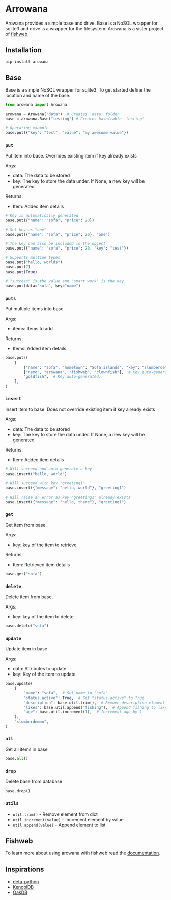 # Arrowana

Arowana provides a simple base and drive. Base is a NoSQL wrapper for sqlite3 and drive is a wrapper for the filesystem.
Arowana is a sister project of [fishweb](https://github.com/slumberdemon/fishweb).

## Installation

```sh
pip install arowana
```

## Base

Base is a simple NoSQL wrapper for sqlite3. To get started define the location and name of the base.

```py
from arowana import Arowana

arowana = Arowana("data")  # Creates 'data' folder
base = arowana.Base("testing") # Creates base/table 'testing'

# Operation example
base.put({"key": "test", "value": "my awesome value"})
```

### `put`

Put item into base. Overrides existing item if key already exists

Args:
  - data: The data to be stored
  - key: The key to store the data under. If None, a new key will be generated

Returns:
  - Item: Added item details

```py
# Key is automatically generated
base.put({"name": "sofa", "price": 20})

# Set key as "one"
base.put({"name": "sofa", "price": 20}, "one")

# The key can also be included in the object
base.put({"name": "sofa", "price": 20, "key": "test"})

# Supports multipe types
base.put("hello, worlds")
base.put(7)
base.put(True)

# "success" is the value and "smart_work" is the key.
base.put(data="sofa", key="name")
```

### `puts`

Put multiple items into base

Args:
  - items: Items to add

Returns:
  - Items: Added item details

```py
base.puts(
    [
        {"name": "sofa", "hometown": "Sofa islands", "key": "slumberdemon"},  # Key provided.
        ["nemo", "arowana", "fishweb", "clownfish"],  # Key auto-generated.
        "goldfish",  # Key auto-generated.
    ],
)
```


### `insert`

Insert item to base. Does not override existing item if key already exists

Args:
  - data: The data to be stored
  - key: The key to store the data under. If None, a new key will be generated

Returns:
  - Item: Added item details

```py
# Will succeed and auto generate a key
base.insert("hello, world")

# Will succeed with key "greeting1"
base.insert({"message": "hello, world"}, "greeting1")

# Will raise an error as key "greeting1" already exists
base.insert({"message": "hello, there"}, "greeting1")
```

### `get`

Get item from base.

Args:
  - key: key of the item to retrieve

Returns:
  - Item: Retrieved item details

```py
base.get("sofa")
```

### `delete`

Delete item from base.

Args:
  - key: key of the item to delete

```py
base.delete("sofa")
```

### `update`

Update item in base

Args:
  - data: Attributes to update
  - key: Key of the item to update

```py
base.update(
    {
        "name": "sofa",  # Set name to "sofa"
        "status.active": True,  # Set "status.active" to True
        "description": base.util.trim(),  # Remove description element
        "likes": base.util.append("fishing"),  # Append fishing to likes array
        "age": base.util.increment(1),  # Increment age by 1
    },
    "slumberdemon",
)
```

### `all`

Get all items in base

```py
base.all()
```

### `drop`

Delete base from database

```py
base.drop()
```

### `utils`

- `util.trim()` - Remove element from dict
- `util.increment(value)` - Increment element by value
- `util.append(value)` - Append element to list

## Fishweb

To learn more about using arowana with fishweb read the [documentation](https://fishweb.sofa.sh/content/concepts/arowana).

## Inspirations

- [deta-python](https://github.com/deta/deta-python)
- [KenobiDB](https://github.com/patx/kenobi)
- [OakDB](https://github.com/abdelhai/oakdb)
